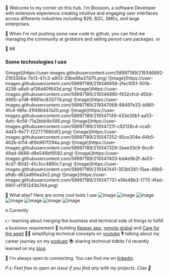 👋 Welcome to my corner on this hub. I'm Blossom, a software Developer with extensive experience creating intuitive and engaging user interfaces across differents industries including B2B, B2C, SMEs, and large enterprises. 

🏓 When I'm not pushing some new code to github, you can find me managing the community at girdstore and selling period care packages. 
 or 

🛬 ## <h3> Some technologies I use </h3>

<div style=display:"flex"; flex-wrap:"wrap">
![image](https://user-images.githubusercontent.com/58997189/219346892-2193306a-7b13-47c3-a903-29be98a37d70.png)
![image](https://user-images.githubusercontent.com/58997189/219346958-2fecf051-001b-4236-a8a9-af36d40f643d.png)
![image](https://user-images.githubusercontent.com/58997189/219346990-f932cfcd-d50d-4990-a7d8-8981ec83377d.png)
![image](https://user-images.githubusercontent.com/58997189/219347068-88497e33-b980-4fc4-98fa-31f496447a20.png)
![image](https://user-images.githubusercontent.com/58997189/219347149-433e30b1-aa53-4afc-9c56-71a2bbb9c595.png)
![image](https://user-images.githubusercontent.com/58997189/219347211-c82128c4-cca5-4d43-9e77-f22777660df2.png)
![image](https://user-images.githubusercontent.com/58997189/219347252-95ce204e-64b5-462b-b114-df0b997f294a.png)
![image](https://user-images.githubusercontent.com/58997189/219347329-2eee33c9-9cc9-49ad-9888-d9e546bf6592.png)
![image](https://user-images.githubusercontent.com/58997189/219347403-bd4e9b2f-da53-4cd7-80d2-41c3cc4890c7.png)
![image](https://user-images.githubusercontent.com/58997189/219347441-353bf261-15ae-48b5-a9db-d62ad90ea3e2.png)
![image](https://user-images.githubusercontent.com/58997189/219347731-e18e46b3-1775-4fad-9901-d1161243b744.png)
</div>

🐳 What else? Here are some cool tools I use
![image](https://user-images.githubusercontent.com/58997189/219347794-73c25e1f-64c9-4433-87fd-722d44e4732c.png)
![image](https://user-images.githubusercontent.com/58997189/219347838-0f2e6bf8-d2bb-4d2f-9654-0681f54f7b53.png)
![image](https://user-images.githubusercontent.com/58997189/219347894-a149c42a-0bc2-4497-920d-6716d304ced3.png)
![image](https://user-images.githubusercontent.com/58997189/219347953-9f019044-c0ed-486b-9e9c-b3fb98fd77bf.png)
![image](https://user-images.githubusercontent.com/58997189/219347975-1a389873-a62e-434e-b6a8-af2acea7551d.png)
![image](https://user-images.githubusercontent.com/58997189/219348016-52727c6c-cc7e-40af-99b9-d3e717a69c08.png)
![image](https://user-images.githubusercontent.com/58997189/219348063-87a01e7e-0b11-4139-8a57-95de695482f1.png)

🔛 Currently

👉 learning about merging the business and technical side of things to fulfill a business requirement
🏨 building [Keeper app](), [remote global]() and [Care for the aged]()
👩‍💻 simplifying technical concepts on [youtube](https://www.youtube.com/channel/UCWqoKQfyZTTLUd4t8yBT57g)
🎙️ talking about my career journey on my [podcast](https://anchor.fm/trant)
📚 sharing technical tidbits I'd recently learned on my [blog](https://blossom.hashnode.dev/)

👐 I'm always open to connecting. You can find me on [linkedin]()

_P.s: Feel free to open an issue if you find any with my projects. Ciao 🍵_

